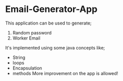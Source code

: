 # Email-Generator-App
This application can be used to generate;
1. Random password
2. Worker Email

It's implemented using some java concepts like;
- String
- loops
- Encapsulation
- methods
More improvement on the app is allowed!
